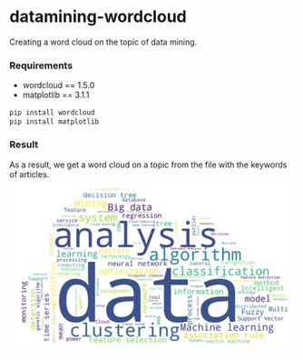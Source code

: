 # datamining-wordcloud
Creating a word cloud on the topic of data mining.

### Requirements
* wordcloud == 1.5.0
* matplotlib == 3.1.1
```
pip install wordcloud
pip install matplotlib
```

### Result
As a result, we get a word cloud on a topic from the file with the keywords of articles.
![alt text](https://github.com/EugenioAV/datamining-wordcloud/blob/master/output/word_cloud.png)

